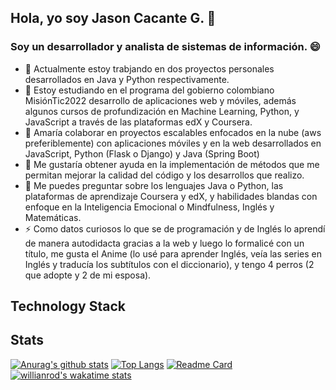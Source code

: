 ## Hola, yo soy Jason Cacante G. 👋 
### Soy un desarrollador y analista de sistemas de información. :smile:
<!--
**JasonCacante/JasonCacante** is a ✨ _special_ ✨ repository because its `README.md` (this file) appears on your GitHub profile.
-->
- 🔭 Actualmente estoy trabjando en dos proyectos personales desarrollados en Java y Python respectivamente.
- 🌱 Estoy estudiando en el programa del gobierno colombiano MisiónTic2022 desarrollo de aplicaciones web y móviles, además algunos cursos de profundización en Machine Learning, Python, y JavaScript a través de las plataformas edX y Coursera.
- 👯 Amaría colaborar en proyectos escalables enfocados en la nube (aws preferiblemente) con aplicaciones móviles y en la web desarrollados en JavaScript, Python (Flask o Django) y Java (Spring Boot)
- 🤔 Me gustaría obtener ayuda en la implementación de métodos que me permitan mejorar la calidad del código y los desarrollos que realizo.
- 💬 Me puedes preguntar sobre los lenguajes Java o Python, las plataformas de aprendizaje Coursera y edX, y habilidades blandas con enfoque en la Inteligencia Emocional o Mindfulness, Inglés y Matemáticas.
- ⚡ Como datos curiosos lo que se de programación y de Inglés lo aprendí de manera autodidacta gracias a la web y luego lo formalicé con un título, me gusta el Anime (lo usé para aprender Inglés, veía las series en Inglés y traducía los subtítulos con el diccionario), y tengo 4 perros (2 que adopte y 2 de mi esposa).

## Technology Stack

## Stats
[![Anurag's github stats](https://github-readme-stats.vercel.app/api?username=JasonCacante&show_icons=true&theme=radical)](https://github.com/anuraghazra/github-readme-stats)
[![Top Langs](https://github-readme-stats.vercel.app/api/top-langs/?username=JasonCacante)](https://github.com/JasonCacante/github-readme-stats)
[![Readme Card](https://github-readme-stats.vercel.app/api/pin/?username=JasonCacante&repo=First_web.github.io&show_owner=JasonCacante&bg_color=#00008b)](https://github.com/anuraghazra/github-readme-stats)
[![willianrod's wakatime stats](https://github-readme-stats.vercel.app/api/wakatime?username=@JasonCacante)](https://github.com/anuraghazra/github-readme-stats)
